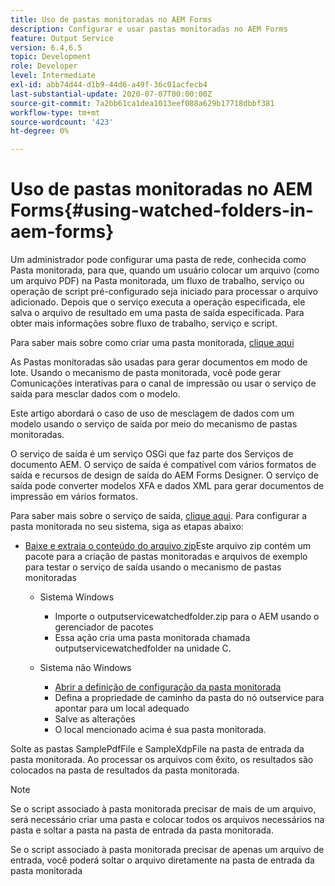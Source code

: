 ```yaml
---
title: Uso de pastas monitoradas no AEM Forms
description: Configurar e usar pastas monitoradas no AEM Forms
feature: Output Service
version: 6.4,6.5
topic: Development
role: Developer
level: Intermediate
exl-id: abb74d44-d1b9-44d6-a49f-36c01acfecb4
last-substantial-update: 2020-07-07T00:00:00Z
source-git-commit: 7a2bb61ca1dea1013eef088a629b17718dbbf381
workflow-type: tm+mt
source-wordcount: '423'
ht-degree: 0%

---
```


# Uso de pastas monitoradas no AEM Forms{#using-watched-folders-in-aem-forms}

Um administrador pode configurar uma pasta de rede, conhecida como Pasta monitorada, para que, quando um usuário colocar um arquivo (como um arquivo PDF) na Pasta monitorada, um fluxo de trabalho, serviço ou operação de script pré-configurado seja iniciado para processar o arquivo adicionado. Depois que o serviço executa a operação especificada, ele salva o arquivo de resultado em uma pasta de saída especificada. Para obter mais informações sobre fluxo de trabalho, serviço e script.

Para saber mais sobre como criar uma pasta monitorada, [clique aqui](https://helpx.adobe.com/experience-manager/6-4/forms/using/Creating-Configure-watched-folder.html)

As Pastas monitoradas são usadas para gerar documentos em modo de lote. Usando o mecanismo de pasta monitorada, você pode gerar Comunicações interativas para o canal de impressão ou usar o serviço de saída para mesclar dados com o modelo.

Este artigo abordará o caso de uso de mesclagem de dados com um modelo usando o serviço de saída por meio do mecanismo de pastas monitoradas.

O serviço de saída é um serviço OSGi que faz parte dos Serviços de documento AEM. O serviço de saída é compatível com vários formatos de saída e recursos de design de saída do AEM Forms Designer. O serviço de saída pode converter modelos XFA e dados XML para gerar documentos de impressão em vários formatos.

Para saber mais sobre o serviço de saída, [clique aqui](https://helpx.adobe.com/aem-forms/6/output-service.html).
Para configurar a pasta monitorada no seu sistema, siga as etapas abaixo:
* [Baixe e extraia o conteúdo do arquivo zip](assets/outputservicewatchedfolderkt.zip)Este arquivo zip contém um pacote para a criação de pastas monitoradas e arquivos de exemplo para testar o serviço de saída usando o mecanismo de pastas monitoradas
   * Sistema Windows

      * Importe o outputservicewatchedfolder.zip para o AEM usando o gerenciador de pacotes
      * Essa ação cria uma pasta monitorada chamada outputservicewatchedfolder na unidade C.
   * Sistema não Windows
      * [Abrir a definição de configuração da pasta monitorada](http://localhost:4502/crx/de/index.jsp#/etc/fd/watchfolder/config/outputservice)
      * Defina a propriedade de caminho da pasta do nó outservice para apontar para um local adequado
      * Salve as alterações
      * O local mencionado acima é sua pasta monitorada.

Solte as pastas SamplePdfFile e SampleXdpFile na pasta de entrada da pasta monitorada. Ao processar os arquivos com êxito, os resultados são colocados na pasta de resultados da pasta monitorada.


>[!NOTE]
>
>Se o script associado à pasta monitorada precisar de mais de um arquivo, será necessário criar uma pasta e colocar todos os arquivos necessários na pasta e soltar a pasta na pasta de entrada da pasta monitorada.
>
>Se o script associado à pasta monitorada precisar de apenas um arquivo de entrada, você poderá soltar o arquivo diretamente na pasta de entrada da pasta monitorada
